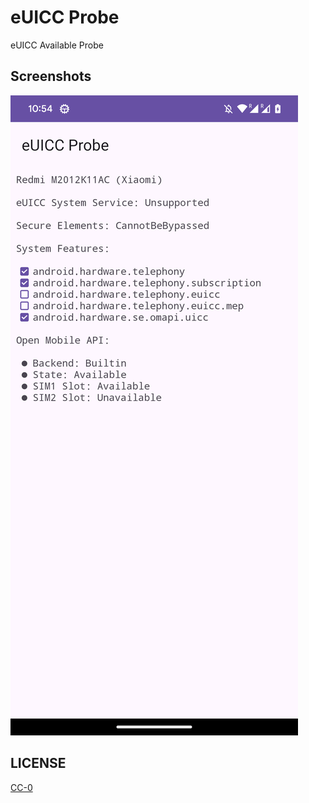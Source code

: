 # eUICC Probe

eUICC Available Probe

## Screenshots

![Screenshot](docs/shot-1.png)

## LICENSE

[CC-0](LICENSE.txt)
